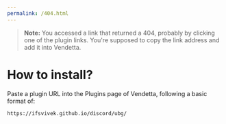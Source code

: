 ```yaml
---
permalink: /404.html
---
```

> **Note:** You accessed a link that returned a 404, probably by clicking one of the plugin links. You're supposed to copy the link address and add it into Vendetta.

# How to install?
Paste a plugin URL into the Plugins page of Vendetta, following a basic format of:

`https://ifsvivek.github.io/discord/ubg/`